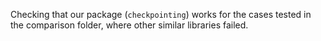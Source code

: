 Checking that our package (`checkpointing`) works for the cases tested in the comparison folder,
where other similar libraries failed.
